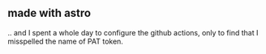 ## made with astro

.. and I spent a whole day to configure the github actions,
only to find that I misspelled the name of PAT token.